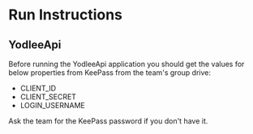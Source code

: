 # Run Instructions

## YodleeApi

Before running the YodleeApi application you should get the values for below properties from KeePass from the team's group drive:<br />
   * CLIENT_ID<br />
   * CLIENT_SECRET<br />
   * LOGIN_USERNAME<br />

Ask the team for the KeePass password if you don't have it.

